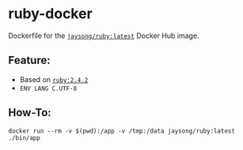 # ruby-docker

Dockerfile for the [`jaysong/ruby:latest`](https://hub.docker.com/r/jaysong/ruby/)
Docker Hub image.

## Feature:

- Based on [`ruby:2.4.2`](https://hub.docker.com/_/ruby/)
- `ENV LANG C.UTF-8`

## How-To:
```
docker run --rm -v $(pwd):/app -v /tmp:/data jaysong/ruby:latest ./bin/app
```
